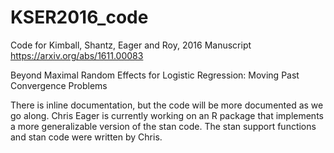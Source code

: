 # KSER2016_code
Code for Kimball, Shantz, Eager and Roy, 2016 Manuscript 
https://arxiv.org/abs/1611.00083

Beyond Maximal Random Effects for Logistic Regression: Moving Past Convergence Problems

There is inline documentation, but the code will be more documented as we go along. Chris Eager is currently working on an R package that implements a more generalizable version of the stan code. The stan support functions  and stan code were written by Chris. 
